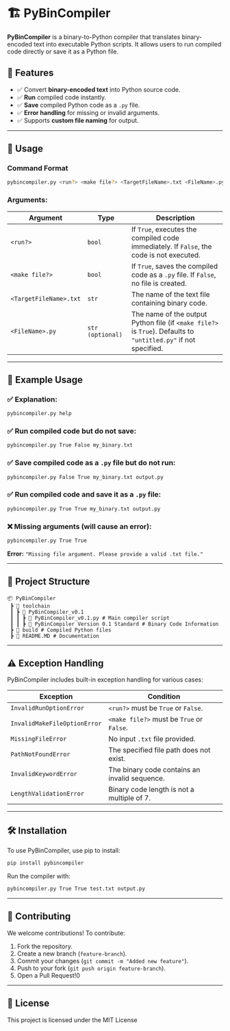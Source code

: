 # 🏗️ PyBinCompiler

**PyBinCompiler** is a binary-to-Python compiler that translates binary-encoded text into executable Python scripts. It allows users to run compiled code directly or save it as a Python file.

## 📌 Features
- ✅ Convert **binary-encoded text** into Python source code.
- ✅ **Run** compiled code instantly.
- ✅ **Save** compiled Python code as a `.py` file.
- ✅ **Error handling** for missing or invalid arguments.
- ✅ Supports **custom file naming** for output.

---

## 🚀 Usage

### **Command Format**
```bash
pybincompiler.py <run?> <make file?> <TargetFileName>.txt <FileName>.py
```

### **Arguments:**
| Argument | Type | Description |
|----------|------|-------------|
| `<run?>` | `bool` | If `True`, executes the compiled code immediately. If `False`, the code is not executed. |
| `<make file?>` | `bool` | If `True`, saves the compiled code as a `.py` file. If `False`, no file is created. |
| `<TargetFileName>.txt` | `str` | The name of the text file containing binary code. |
| `<FileName>.py` | `str (optional)` | The name of the output Python file (if `<make file?>` is `True`). Defaults to `"untitled.py"` if not specified. |

---

## 🔹 Example Usage

### ✅ Explanation:
```bash
pybincompiler.py help
```


### ✅ Run compiled code but do not save:
```bash
pybincompiler.py True False my_binary.txt
```

### ✅ Save compiled code as a `.py` file but do not run:
```bash
pybincompiler.py False True my_binary.txt output.py
```

### ✅ Run compiled code and save it as a `.py` file:
```bash
pybincompiler.py True True my_binary.txt output.py
```

### ❌ Missing arguments (will cause an error):
```bash
pybincompiler.py True True
```
**Error:** `"Missing file argument. Please provide a valid .txt file."`

---

## 📂 Project Structure

```
📦 PyBinCompiler
 ┣ 📂 toolchain
 ┃ ┣ 📂 PyBinCompiler_v0.1
 ┃ ┃ ┣ 📜 PyBinCompiler_v0.1.py # Main compiler script
 ┃ ┃ ┣ 📜 PyBinCompiler Version 0.1 Standard # Binary Code Information
 ┣ 📂 build # Compiled Python files
 ┣ 📜 README.MD # Documentation
```

---

## ⚠️ Exception Handling
PyBinCompiler includes built-in exception handling for various cases:

| Exception | Condition |
|-----------|-----------|
| `InvalidRunOptionError` | `<run?>` must be `True` or `False`. |
| `InvalidMakeFileOptionError` | `<make file?>` must be `True` or `False`. |
| `MissingFileError` | No input `.txt` file provided. |
| `PathNotFoundError` | The specified file path does not exist. |
| `InvalidKeywordError` | The binary code contains an invalid sequence. |0
| `LengthValidationError` | Binary code length is not a multiple of 7. |

---

## 🛠 Installation
To use PyBinCompiler, use pip to install:
```bash
pip install pybincompiler
```

Run the compiler with:
```bash
pybincompiler.py True True test.txt output.py
```

---

## 🤝 Contributing
We welcome contributions! To contribute:
1. Fork the repository.
2. Create a new branch (`feature-branch`).
3. Commit your changes (`git commit -m "Added new feature"`).
4. Push to your fork (`git push origin feature-branch`).
5. Open a Pull Request!0

---

## 📜 License
This project is licensed under the MIT License

